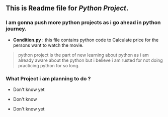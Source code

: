 ## This is Readme file for _Python Project_.
### I am gonna push more python projects as i go ahead in python journey.

* **Condition.py** : this file contains python code to Calculate price for the persons want to watch the movie.

> python project is the part of new learning about python as i am already aware about the python but i believe i am rusted for not doing practicing python for so long.

### What Project i am planning to do ? 

+ Don't know yet
* Don't  know
- Don't know yet
